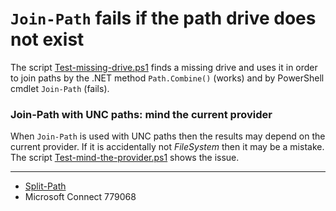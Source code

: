 # `Join-Path` fails if the path drive does not exist

The script [Test-missing-drive.ps1](Test-missing-drive.ps1) finds a missing drive and uses it in order
to join paths by the .NET method `Path.Combine()` (works) and by PowerShell
cmdlet `Join-Path` (fails).

### Join-Path with UNC paths: mind the current provider

When `Join-Path` is used with UNC paths then the results may depend on the
current provider. If it is accidentally not *FileSystem* then it may be a
mistake. The script [Test-mind-the-provider.ps1](Test-mind-the-provider.ps1) shows the issue.

---

- [Split-Path](../../Split-Path)
- Microsoft Connect 779068
